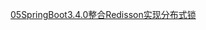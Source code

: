 [05SpringBoot3.4.0整合Redisson实现分布式锁](https://www.itbeien.cn/tech/SpringBoot3/05SpringBoot3.4.0%E6%95%B4%E5%90%88Redisson%E5%AE%9E%E7%8E%B0%E5%88%86%E5%B8%83%E5%BC%8F%E9%94%81.html)